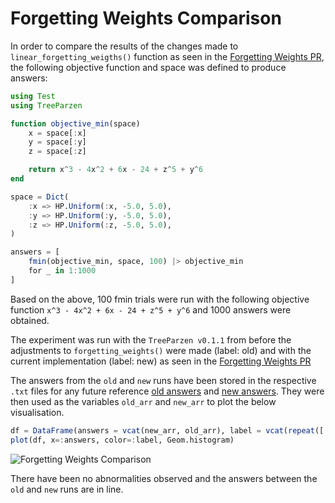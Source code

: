 # Forgetting Weights Comparison


In order to compare the results of the changes made to `linear_forgetting_weigths()` function as seen in the [ Forgetting Weights PR](https://github.com/IQVIA-ML/TreeParzen.jl/pull/38), the following objective function and space was defined to produce answers:


```julia
using Test
using TreeParzen

function objective_min(space)
    x = space[:x]
    y = space[:y]
    z = space[:z]

    return x^3 - 4x^2 + 6x - 24 + z^5 + y^6
end

space = Dict(
    :x => HP.Uniform(:x, -5.0, 5.0),
    :y => HP.Uniform(:y, -5.0, 5.0),
    :z => HP.Uniform(:z, -5.0, 5.0),
)

answers = [
    fmin(objective_min, space, 100) |> objective_min
    for _ in 1:1000
]

```

Based on the above, 100 fmin trials were run with the following objective function `x^3 - 4x^2 + 6x - 24 + z^5 + y^6` and 1000 answers were obtained.

The experiment was run with the `TreeParzen v0.1.1` from before the adjustments to `forgetting_weights()` were made (label: old) and with the current implementation (label: new) as seen in the [Forgetting Weights PR](https://github.com/IQVIA-ML/TreeParzen.jl/pull/38)

The answers from the `old` and `new` runs have been stored in the respective `.txt` files for any future reference [old answers](docs/compare_fweights/oldarr.txt) and [new answers](docs/compare_fweights/newarr.txt).
They were then used as the variables `old_arr` and `new_arr` to plot the below visualisation.

```julia
df = DataFrame(answers = vcat(new_arr, old_arr), label = vcat(repeat([:new], 1000), repeat([:old], 1000)))
plot(df, x=:answers, color=:label, Geom.histogram)
```

![Forgetting Weights Comparison](compare_fweights/answers.svg)

There have been no abnormalities observed and the answers between the `old` and `new` runs are in line.

